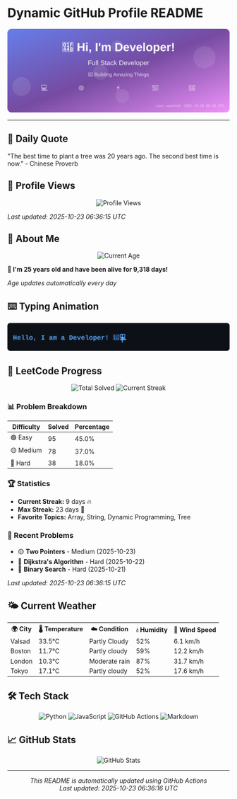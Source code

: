# Dynamic GitHub Profile README

<!-- HEADER-START -->
<p align="center">
    <img src="./assets/header.svg" alt="Profile Header" />
</p>

---

<!-- HEADER-END -->

<!-- QUOTES-START -->
## 💭 Daily Quote

"The best time to plant a tree was 20 years ago. The second best time is now." - Chinese Proverb

<!-- QUOTES-END -->

<!-- VISITOR-COUNTER-START -->
## 👀 Profile Views

<p align="center">
    <img src="https://img.shields.io/badge/Profile%20Views-1254-blue?style=for-the-badge&logo=eye&logoColor=white" alt="Profile Views">
</p>

*Last updated: 2025-10-23 06:36:15 UTC*

<!-- VISITOR-COUNTER-END -->

<!-- AGE-START -->
## 🎂 About Me

<p align="center">
    <img src="https://img.shields.io/badge/Age-25%20years%206%20months%204%20days-brightgreen?style=for-the-badge&logo=calendar&logoColor=white" alt="Current Age">
</p>

**🌟 I'm 25 years old and have been alive for 9,318 days!**

*Age updates automatically every day*

<!-- AGE-END -->

<!-- TYPING-ANIMATION-START -->
## ⌨️ Typing Animation

<p align="center">
    <img src="./assets/typing_animation.svg" alt="Typing Animation" />
</p>

<!-- TYPING-ANIMATION-END -->

<!-- LEETCODE-START -->
## 🧩 LeetCode Progress

<p align="center">
    <img src="https://img.shields.io/badge/Total%20Solved-211-brightgreen?style=for-the-badge&logo=leetcode&logoColor=white" alt="Total Solved">
    <img src="https://img.shields.io/badge/Current%20Streak-9%20days-orange?style=for-the-badge&logo=fire&logoColor=white" alt="Current Streak">
</p>

### 📊 Problem Breakdown

| Difficulty | Solved | Percentage |
|------------|--------|------------|
| 🟢 Easy | 95 | 45.0% |
| 🟡 Medium | 78 | 37.0% |
| 🔴 Hard | 38 | 18.0% |

### 🏆 Statistics
- **Current Streak:** 9 days 🔥
- **Max Streak:** 23 days 🏅
- **Favorite Topics:** Array, String, Dynamic Programming, Tree

### 📝 Recent Problems
- 🟡 **Two Pointers** - Medium (2025-10-23)
- 🔴 **Dijkstra's Algorithm** - Hard (2025-10-22)
- 🔴 **Binary Search** - Hard (2025-10-21)

*Last updated: 2025-10-23 06:36:15 UTC*

<!-- LEETCODE-END -->

<!-- WEATHER-START -->
## 🌤️ Current Weather

<table>
<tr>
    <th>🌍 City</th>
    <th>🌡️ Temperature</th>
    <th>☁️ Condition</th>
    <th>💧 Humidity</th>
    <th>💨 Wind Speed</th>
</tr>
<tr>
    <td>Valsad</td>
    <td>33.5°C</td>
    <td>Partly Cloudy</td>
    <td>52%</td>
    <td>6.1 km/h</td>
</tr>
<tr>
    <td>Boston</td>
    <td>11.7°C</td>
    <td>Partly cloudy</td>
    <td>59%</td>
    <td>12.2 km/h</td>
</tr>
<tr>
    <td>London</td>
    <td>10.3°C</td>
    <td>Moderate rain</td>
    <td>87%</td>
    <td>31.7 km/h</td>
</tr>
<tr>
    <td>Tokyo</td>
    <td>17.1°C</td>
    <td>Partly cloudy</td>
    <td>52%</td>
    <td>17.6 km/h</td>
</tr>
</table>
<!-- WEATHER-END -->

## 🛠️ Tech Stack

<p align="center">
    <img src="https://img.shields.io/badge/Python-3776AB?style=for-the-badge&logo=python&logoColor=white" alt="Python">
    <img src="https://img.shields.io/badge/JavaScript-F7DF1E?style=for-the-badge&logo=javascript&logoColor=black" alt="JavaScript">
    <img src="https://img.shields.io/badge/GitHub%20Actions-2088FF?style=for-the-badge&logo=github-actions&logoColor=white" alt="GitHub Actions">
    <img src="https://img.shields.io/badge/Markdown-000000?style=for-the-badge&logo=markdown&logoColor=white" alt="Markdown">
</p>

## 📈 GitHub Stats

<p align="center">
    <img src="https://github-readme-stats.vercel.app/api?username=ambicuity&show_icons=true&theme=radical" alt="GitHub Stats">
</p>

---

<p align="center">
    <i>This README is automatically updated using GitHub Actions</i><br>
    <i>Last updated: 2025-10-23 06:36:16 UTC</i>
</p>
